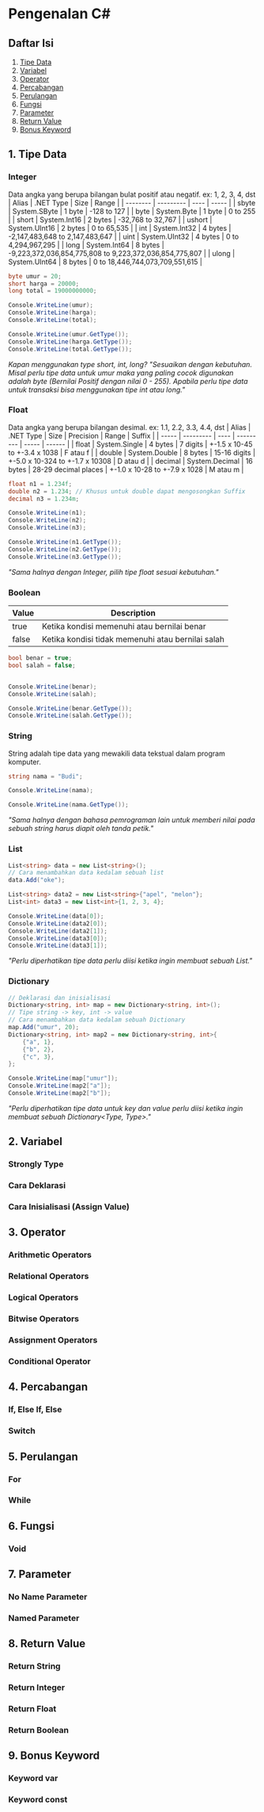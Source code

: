# Pengenalan C#

## Daftar Isi
1. [Tipe Data](#1-tipe-data)
2. [Variabel](#2-variabel)
3. [Operator](#3-operator)
4. [Percabangan](#4-percabangan)
5. [Perulangan](#5-perulangan)
6. [Fungsi](#6-fungsi)
7. [Parameter](#7-parameter)
8. [Return Value](#8-return-value)
9. [Bonus Keyword](#9-bonus-keyword)

## 1. Tipe Data
### Integer
Data angka yang berupa bilangan bulat positif atau negatif. ex: 1, 2, 3, 4, dst
| Alias | .NET Type | Size | Range |
| -------- | --------- | ---- | ----- |
| sbyte | System.SByte | 1 byte | -128 to 127 |
| byte | System.Byte | 1 byte | 0 to 255 |
| short | System.Int16 | 2 bytes | -32,768 to 32,767 |
| ushort | System.UInt16 | 2 bytes | 0 to 65,535 |
| int | System.Int32 | 4 bytes | -2,147,483,648 to 2,147,483,647 |
| uint | System.UInt32 | 4 bytes | 0 to 4,294,967,295 |
| long | System.Int64 | 8 bytes | -9,223,372,036,854,775,808 to 9,223,372,036,854,775,807 |
| ulong | System.UInt64 | 8 bytes | 0 to 18,446,744,073,709,551,615 |

```c#
byte umur = 20;
short harga = 20000;
long total = 19000000000;

Console.WriteLine(umur);
Console.WriteLine(harga);
Console.WriteLine(total);

Console.WriteLine(umur.GetType());
Console.WriteLine(harga.GetType());
Console.WriteLine(total.GetType());
```

*Kapan menggunakan type short, int, long? "Sesuaikan dengan kebutuhan. Misal perlu tipe data untuk umur maka yang paling cocok digunakan adalah byte (Bernilai Positif dengan nilai 0 - 255). Apabila perlu tipe data untuk transaksi bisa menggunakan tipe int atau long."*

### Float
Data angka yang berupa bilangan desimal. ex: 1.1, 2.2, 3.3, 4.4, dst
| Alias | .NET Type | Size | Precision | Range | Suffix |
| ----- | --------- | ---- | --------- | ----- | ------ |
| float | System.Single | 4 bytes | 7 digits | +-1.5 x 10-45 to +-3.4 x 1038 | F atau f |
| double | System.Double | 8 bytes | 15-16 digits | +-5.0 x 10-324 to +-1.7 x 10308 | D atau d |
| decimal | System.Decimal | 16 bytes | 28-29 decimal places | +-1.0 x 10-28 to +-7.9 x 1028 | M atau m |

```c#
float n1 = 1.234f;
double n2 = 1.234; // Khusus untuk double dapat mengosongkan Suffix
decimal n3 = 1.234m;

Console.WriteLine(n1);
Console.WriteLine(n2);
Console.WriteLine(n3);

Console.WriteLine(n1.GetType());
Console.WriteLine(n2.GetType());
Console.WriteLine(n3.GetType());
```

*"Sama halnya dengan Integer, pilih tipe float sesuai kebutuhan."*

### Boolean
| Value | Description |
| ----- | ----------- |
| true | Ketika kondisi memenuhi atau bernilai benar |
| false | Ketika kondisi tidak memenuhi atau bernilai salah |

```c#
bool benar = true;
bool salah = false;


Console.WriteLine(benar);
Console.WriteLine(salah);

Console.WriteLine(benar.GetType());
Console.WriteLine(salah.GetType());
```
### String
String adalah tipe data yang mewakili data tekstual dalam program komputer.
```c#
string nama = "Budi";

Console.WriteLine(nama);

Console.WriteLine(nama.GetType());
```
*"Sama halnya dengan bahasa pemrograman lain untuk memberi nilai pada sebuah string harus diapit oleh tanda petik."*
### List
```c#
List<string> data = new List<string>();
// Cara menambahkan data kedalam sebuah list
data.Add("oke");

List<string> data2 = new List<string>{"apel", "melon"};
List<int> data3 = new List<int>{1, 2, 3, 4};

Console.WriteLine(data[0]);
Console.WriteLine(data2[0]);
Console.WriteLine(data2[1]);
Console.WriteLine(data3[0]);
Console.WriteLine(data3[1]);
```
*"Perlu diperhatikan tipe data perlu diisi ketika ingin membuat sebuah List<Type>."*
### Dictionary
```c#
// Deklarasi dan inisialisasi
Dictionary<string, int> map = new Dictionary<string, int>();
// Tipe string -> key, int -> value
// Cara menambahkan data kedalam sebuah Dictionary
map.Add("umur", 20);
Dictionary<string, int> map2 = new Dictionary<string, int>{
    {"a", 1},
    {"b", 2},
    {"c", 3},
};

Console.WriteLine(map["umur"]);
Console.WriteLine(map2["a"]);
Console.WriteLine(map2["b"]);
```
*"Perlu diperhatikan tipe data untuk key dan value perlu diisi ketika ingin membuat sebuah Dictionary<Type, Type>."*
## 2. Variabel
### Strongly Type
### Cara Deklarasi
### Cara Inisialisasi (Assign Value)
## 3. Operator
### Arithmetic Operators
### Relational Operators
### Logical Operators
### Bitwise Operators
### Assignment Operators
### Conditional Operator
## 4. Percabangan
### If, Else If, Else
### Switch
## 5. Perulangan
### For
### While
## 6. Fungsi
### Void
## 7. Parameter
### No Name Parameter
### Named Parameter
## 8. Return Value
### Return String
### Return Integer
### Return Float
### Return Boolean
## 9. Bonus Keyword
### Keyword var
### Keyword const